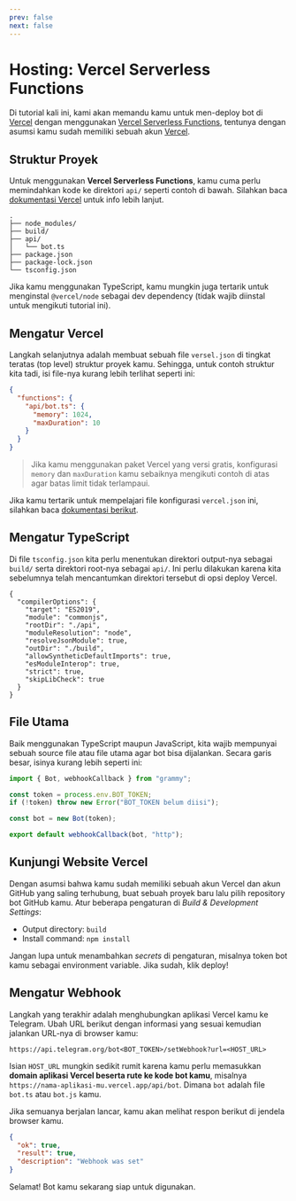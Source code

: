 ```yaml
---
prev: false
next: false
---
```


# Hosting: Vercel Serverless Functions

Di tutorial kali ini, kami akan memandu kamu untuk men-deploy bot di [Vercel](https://vercel.com/) dengan menggunakan [Vercel Serverless Functions](https://vercel.com/docs/functions/serverless-functions), tentunya dengan asumsi kamu sudah memiliki sebuah akun [Vercel](https://vercel.com).

## Struktur Proyek

Untuk menggunakan **Vercel Serverless Functions**, kamu cuma perlu memindahkan kode ke direktori `api/` seperti contoh di bawah.
Silahkan baca [dokumentasi Vercel](https://vercel.com/docs/functions/serverless-functions#deploying-serverless-functions) untuk info lebih lanjut.

```asciiart:no-line-numbers
.
├── node_modules/
├── build/
├── api/
│   └── bot.ts
├── package.json
├── package-lock.json
└── tsconfig.json
```

Jika kamu menggunakan TypeScript, kamu mungkin juga tertarik untuk menginstal `@vercel/node` sebagai dev dependency (tidak wajib diinstal untuk mengikuti tutorial ini).

## Mengatur Vercel

Langkah selanjutnya adalah membuat sebuah file `versel.json` di tingkat teratas (top level) struktur proyek kamu.
Sehingga, untuk contoh struktur kita tadi, isi file-nya kurang lebih terlihat seperti ini:

```json
{
  "functions": {
    "api/bot.ts": {
      "memory": 1024,
      "maxDuration": 10
    }
  }
}
```

> Jika kamu menggunakan paket Vercel yang versi gratis, konfigurasi `memory` dan `maxDuration` kamu sebaiknya mengikuti contoh di atas agar batas limit tidak terlampaui.

Jika kamu tertarik untuk mempelajari file konfigurasi `vercel.json` ini, silahkan baca [dokumentasi berikut](https://vercel.com/docs/projects/project-configuration).

## Mengatur TypeScript

Di file `tsconfig.json` kita perlu menentukan direktori output-nya sebagai `build/` serta direktori root-nya sebagai `api/`.
Ini perlu dilakukan karena kita sebelumnya telah mencantumkan direktori tersebut di opsi deploy Vercel.

```json{5,8}
{
  "compilerOptions": {
    "target": "ES2019",
    "module": "commonjs",
    "rootDir": "./api",
    "moduleResolution": "node",
    "resolveJsonModule": true,
    "outDir": "./build",
    "allowSyntheticDefaultImports": true,
    "esModuleInterop": true,
    "strict": true,
    "skipLibCheck": true
  }
}
```

## File Utama

Baik menggunakan TypeScript maupun JavaScript, kita wajib mempunyai sebuah source file atau file utama agar bot bisa dijalankan.
Secara garis besar, isinya kurang lebih seperti ini:

```ts
import { Bot, webhookCallback } from "grammy";

const token = process.env.BOT_TOKEN;
if (!token) throw new Error("BOT_TOKEN belum diisi");

const bot = new Bot(token);

export default webhookCallback(bot, "http");
```

## Kunjungi Website Vercel

Dengan asumsi bahwa kamu sudah memiliki sebuah akun Vercel dan akun GitHub yang saling terhubung, buat sebuah proyek baru lalu pilih repository bot GitHub kamu.
Atur beberapa pengaturan di _Build & Development Settings_:

- Output directory: `build`
- Install command: `npm install`

Jangan lupa untuk menambahkan _secrets_ di pengaturan, misalnya token bot kamu sebagai environment variable.
Jika sudah, klik deploy!

## Mengatur Webhook

Langkah yang terakhir adalah menghubungkan aplikasi Vercel kamu ke Telegram.
Ubah URL berikut dengan informasi yang sesuai kemudian jalankan URL-nya di browser kamu:

```text
https://api.telegram.org/bot<BOT_TOKEN>/setWebhook?url=<HOST_URL>
```

Isian `HOST_URL` mungkin sedikit rumit karena kamu perlu memasukkan **domain aplikasi Vercel beserta rute ke kode bot kamu**, misalnya `https://nama-aplikasi-mu.vercel.app/api/bot`.
Dimana `bot` adalah file `bot.ts` atau `bot.js` kamu.

Jika semuanya berjalan lancar, kamu akan melihat respon berikut di jendela browser kamu.

```json
{
  "ok": true,
  "result": true,
  "description": "Webhook was set"
}
```

Selamat!
Bot kamu sekarang siap untuk digunakan.
